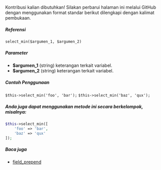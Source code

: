 Kontribusi kalian dibutuhkan!
Silakan perbarui halaman ini melalui GitHub dengan menggunakan format standar berikut dilengkapi dengan kalimat pembukaan.

##### Referensi

`select_min($argumen_1, $argumen_2)`

##### Parameter
* **$argumen_1** (string) keterangan terkait variabel.
* **$argumen_2** (string) keterangan terkait variabel.

##### Contoh Penggunaan
`$this->select_min('foo', 'bar');`
`$this->select_min('baz', 'qux');`


##### Anda juga dapat menggunakan metode ini secara berkelompok, misalnya:
```php
$this->select_min([
    'foo' => 'bar',
    'baz' => 'qux'
]);
```

##### Baca juga
* [field_prepend](./field_prepend)
